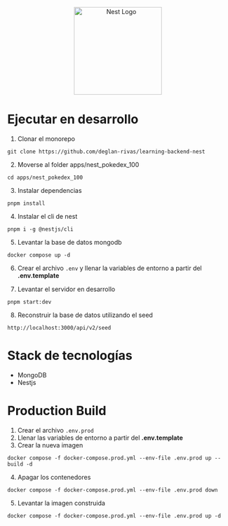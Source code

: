 <p align="center">
  <a href="http://nestjs.com/" target="blank"><img src="https://nestjs.com/img/logo-small.svg" width="200" alt="Nest Logo" /></a>
</p>

[circleci-image]: https://img.shields.io/circleci/build/github/nestjs/nest/master?token=abc123def456
[circleci-url]: https://circleci.com/gh/nestjs/nest

# Ejecutar en desarrollo

1. Clonar el monorepo
```
git clone https://github.com/deglan-rivas/learning-backend-nest
```
2. Moverse al folder apps/nest_pokedex_100
```
cd apps/nest_pokedex_100
```
3. Instalar dependencias
```
pnpm install
```
4. Instalar el cli de nest
```
pnpm i -g @nestjs/cli
```
5. Levantar la base de datos mongodb
```
docker compose up -d
```
6. Crear el archivo ```.env``` y llenar la variables de entorno a partir del __.env.template__

7. Levantar el servidor en desarrollo
```
pnpm start:dev
```
8. Reconstruir la base de datos utilizando el seed
```
http://localhost:3000/api/v2/seed
```

# Stack de tecnologías

* MongoDB
* Nestjs

# Production Build
1. Crear el archivo ```.env.prod```
2. Llenar las variables de entorno a partir del __.env.template__
3. Crear la nueva imagen
```
docker compose -f docker-compose.prod.yml --env-file .env.prod up --build -d
```
4. Apagar los contenedores
```
docker compose -f docker-compose.prod.yml --env-file .env.prod down
```
5. Levantar la imagen construida
```
docker compose -f docker-compose.prod.yml --env-file .env.prod up -d
```